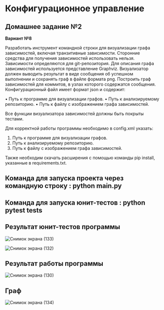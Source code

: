 # Конфигурационное управление

## Домашнее задание №2

**Вариант №8**

Разработать инструмент командной строки для визуализации графа
зависимостей, включая транзитивные зависимости. Сторонние средства для
получения зависимостей использовать нельзя.
Зависимости определяются для git-репозитория. Для описания графа
зависимостей используется представление Graphviz. Визуализатор должен
выводить результат в виде сообщения об успешном выполнении и сохранять граф
в файле формата png.
Построить граф зависимостей для коммитов, в узлах которого содержатся
сообщения.
Конфигурационный файл имеет формат json и содержит:

• Путь к программе для визуализации графов.
• Путь к анализируемому репозиторию.
• Путь к файлу с изображением графа зависимостей.

Все функции визуализатора зависимостей должны быть покрыты тестами.

Для корректной работы программы необходимо в config.xml указать:

1. Путь к программе для визуализации графов.
2. Путь к анализируемому репозиторию.
3. Путь к файлу с изображением графа зависимостей.

Также необходим скачать расширения c помощью команды pip install, указанные в requirements.txt.

## Команда для запуска проекта через командную строку : python main.py
## Команда для запуска юнит-тестов : python pytest tests

## Результат юнит-тестов программы

![Снимок экрана (133)](https://github.com/user-attachments/assets/0c176115-81b7-46ab-8b71-e42326b0bc7d)

![Снимок экрана (132)](https://github.com/user-attachments/assets/28e911f0-b6a4-49f1-acfb-c6657f796418)

## Результат работы программы

![Снимок экрана (130)](https://github.com/user-attachments/assets/1c57bc83-8db6-4d9a-a731-b0790a2bf6d6)

## Граф
![Снимок экрана (134)](https://github.com/user-attachments/assets/b563923e-15b8-4ed3-9a64-0c5397ed2e26)

